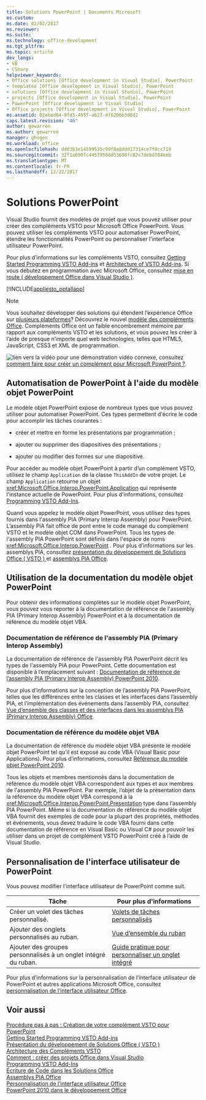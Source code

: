 ```yaml
---
title: Solutions PowerPoint | Documents Microsoft
ms.custom: 
ms.date: 02/02/2017
ms.reviewer: 
ms.suite: 
ms.technology: office-development
ms.tgt_pltfrm: 
ms.topic: article
dev_langs:
- VB
- CSharp
helpviewer_keywords:
- Office solutions [Office development in Visual Studio], PowerPoint
- templates [Office development in Visual Studio], PowerPoint
- solutions [Office development in Visual Studio], PowerPoint
- projects [Office development in Visual Studio], PowerPoint
- PowerPoint [Office development in Visual Studio]
- Office projects [Office development in Visual Studio], PowerPoint
ms.assetid: 02ebad64-9fd3-495f-ab27-4f6206b3d6d2
caps.latest.revision: "46"
author: gewarren
ms.author: gewarren
manager: ghogen
ms.workload: office
ms.openlocfilehash: dd03b3e14599535c99f8a8ddd17314ce7f0cc719
ms.sourcegitcommit: 32f1a690fc445f9586d53698fc82c7debd784eeb
ms.translationtype: MT
ms.contentlocale: fr-FR
ms.lasthandoff: 12/22/2017
---
```

# <a name="powerpoint-solutions"></a>Solutions PowerPoint
  Visual Studio fournit des modèles de projet que vous pouvez utiliser pour créer des compléments VSTO pour Microsoft Office PowerPoint. Vous pouvez utiliser les compléments VSTO pour automatiser PowerPoint, étendre les fonctionnalités PowerPoint ou personnaliser l’interface utilisateur PowerPoint.  
  
 Pour plus d’informations sur les compléments VSTO, consultez [Getting Started Programming VSTO Add-ins](../vsto/getting-started-programming-vsto-add-ins.md) et [Architecture of VSTO Add-ins](../vsto/architecture-of-vsto-add-ins.md). Si vous débutez en programmation avec Microsoft Office, consultez [mise en route &#40; développement Office dans Visual Studio &#41;](../vsto/getting-started-office-development-in-visual-studio.md).  
  
 [!INCLUDE[appliesto_pptallapp](../vsto/includes/appliesto-pptallapp-md.md)]  
  
> [!NOTE]  
>  Vous souhaitez développer des solutions qui étendent l’expérience Office sur [plusieurs plateformes](https://dev.office.com/add-in-availability)? Découvrez le nouvel [modèle des compléments Office](https://dev.office.com/docs/add-ins/overview/office-add-ins). Compléments Office ont un faible encombrement mémoire par rapport aux compléments VSTO et les solutions, et vous pouvez les créer à l’aide de presque n’importe quel web technologies, telles que HTML5, JavaScript, CSS3 et XML de programmation.  
  
 ![lien vers la vidéo](../vsto/media/playvideo.gif "lien vidéo") pour une démonstration vidéo connexe, consultez [comment faire pour créer un complément pour Microsoft PowerPoint ?](http://go.microsoft.com/fwlink/?LinkId=132767).  
  
## <a name="automating-powerpoint-by-using-the-powerpoint-object-model"></a>Automatisation de PowerPoint à l'aide du modèle objet PowerPoint  
 Le modèle objet PowerPoint expose de nombreux types que vous pouvez utiliser pour automatiser PowerPoint. Ces types permettent d'écrire le code pour accomplir les tâches courantes :  
  
-   créer et mettre en forme les présentations par programmation ;  
  
-   ajouter ou supprimer des diapositives des présentations ;  
  
-   ajouter ou modifier des formes sur une diapositive.  
  
 Pour accéder au modèle objet PowerPoint à partir d’un complément VSTO, utilisez le champ `Application` de la classe `ThisAddIn` de votre projet. Le champ `Application` retourne un objet <xref:Microsoft.Office.Interop.PowerPoint.Application> qui représente l'instance actuelle de PowerPoint. Pour plus d'informations, consultez [Programming VSTO Add-Ins](../vsto/programming-vsto-add-ins.md).  
  
 Quand vous appelez le modèle objet PowerPoint, vous utilisez des types fournis dans l'assembly PIA (Primary Interop Assembly) pour PowerPoint. L’assembly PIA fait office de pont entre le code managé du complément VSTO et le modèle objet COM dans PowerPoint. Tous les types de l'assembly PIA PowerPoint sont définis dans l'espace de noms <xref:Microsoft.Office.Interop.PowerPoint> . Pour plus d’informations sur les assemblys PIA, consultez [présentation du développement de Solutions Office &#40; VSTO &#41; ](../vsto/office-solutions-development-overview-vsto.md) et [assemblys PIA Office](../vsto/office-primary-interop-assemblies.md).  
  
##  <a name="WordOMDocumentation"></a> Utilisation de la documentation du modèle objet PowerPoint  
 Pour obtenir des informations complètes sur le modèle objet PowerPoint, vous pouvez vous reporter à la documentation de référence de l'assembly PIA (Primary Interop Assembly) PowerPoint et à la documentation de référence du modèle objet VBA.  
  
### <a name="primary-interop-assembly-reference"></a>Documentation de référence de l'assembly PIA (Primary Interop Assembly)  
 La documentation de référence de l'assembly PIA PowerPoint décrit les types de l'assembly PIA pour PowerPoint. Cette documentation est disponible à l’emplacement suivant : [Documentation de référence de l’assembly PIA (Primary Interop Assembly) PowerPoint 2010](http://go.microsoft.com/fwlink/?LinkId=189588).  
  
 Pour plus d’informations sur la conception de l’assembly PIA PowerPoint, telles que les différences entre les classes et les interfaces dans l’assembly PIA, et l’implémentation des événements dans l’assembly PIA, consultez [Vue d’ensemble des classes et des interfaces dans les assemblys PIA (Primary Interop Assembly) Office](http://go.microsoft.com/fwlink/?LinkId=199885).  
  
### <a name="vba-object-model-reference"></a>Documentation de référence du modèle objet VBA  
 La documentation de référence du modèle objet VBA présente le modèle objet PowerPoint tel qu'il est exposé au code VBA (Visual Basic pour Applications). Pour plus d’informations, consultez [Référence du modèle objet PowerPoint 2010](http://go.microsoft.com/fwlink/?LinkId=199770).  
  
 Tous les objets et membres mentionnés dans la documentation de référence du modèle objet VBA correspondent aux types et aux membres de l'assembly PIA PowerPoint. Par exemple, l’objet de la présentation dans la référence du modèle objet VBA correspond à la <xref:Microsoft.Office.Interop.PowerPoint.Presentation> type dans l’assembly PIA PowerPoint. Même si la documentation de référence du modèle objet VBA fournit des exemples de code pour la plupart des propriétés, méthodes et événements, vous devez traduire le code VBA fourni dans cette documentation de référence en Visual Basic ou Visual C# pour pouvoir les utiliser dans un projet de complément VSTO PowerPoint créé à l’aide de Visual Studio.  
  
## <a name="customizing-the-user-interface-of-powerpoint"></a>Personnalisation de l'interface utilisateur de PowerPoint  
 Vous pouvez modifier l'interface utilisateur de PowerPoint comme suit.  
  
|Tâche|Pour plus d'informations|  
|----------|--------------------------|  
|Créer un volet des tâches personnalisé.|[Volets de tâches personnalisés](../vsto/custom-task-panes.md)|  
|Ajouter des onglets personnalisés au ruban.|[Vue d’ensemble du ruban](../vsto/ribbon-overview.md)|  
|Ajouter des groupes personnalisés à un onglet intégré du ruban.|[Guide pratique pour personnaliser un onglet intégré](../vsto/how-to-customize-a-built-in-tab.md)|  
  
 Pour plus d’informations sur la personnalisation de l’interface utilisateur de PowerPoint et autres applications Microsoft Office, consultez [personnalisation de l’interface utilisateur Office](../vsto/office-ui-customization.md).  
  
## <a name="see-also"></a>Voir aussi  
 [Procédure pas à pas : Création de votre complément VSTO pour PowerPoint](../vsto/walkthrough-creating-your-first-vsto-add-in-for-powerpoint.md)   
 [Getting Started Programming VSTO Add-ins](../vsto/getting-started-programming-vsto-add-ins.md)   
 [Présentation du développement de Solutions Office &#40; VSTO &#41;](../vsto/office-solutions-development-overview-vsto.md)   
 [Architecture des Compléments VSTO](../vsto/architecture-of-vsto-add-ins.md)   
 [Comment : créer des projets Office dans Visual Studio](../vsto/how-to-create-office-projects-in-visual-studio.md)   
 [Programming VSTO Add-Ins](../vsto/programming-vsto-add-ins.md)   
 [Écriture de Code dans les Solutions Office](../vsto/writing-code-in-office-solutions.md)   
 [Assemblys PIA Office](../vsto/office-primary-interop-assemblies.md)   
 [Personnalisation de l’interface utilisateur Office](../vsto/office-ui-customization.md)   
 [PowerPoint 2010 dans le développement Office](http://go.microsoft.com/fwlink/?LinkId=199015)  
  
  